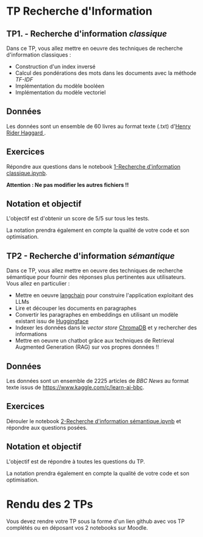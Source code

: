 # TP Recherche d'Information

## TP1. - Recherche d'information _classique_

Dans ce TP, vous allez mettre en oeuvre des techniques de recherche d'information classiques : 
- Construction d'un index inversé
- Calcul des pondérations des mots dans les documents avec la méthode _TF-IDF_
- Implémentation du modèle booléen
- Implémentation du modèle vectoriel

## Données

Les données sont un ensemble de 60 livres au format texte (.txt) d'[Henry Rider Haggard ](https://fr.wikipedia.org/wiki/Henry_Rider_Haggard).

## Exercices

Répondre aux questions dans le notebook [1-Recherche d'information classique.ipynb](./1-Recherche%20d'information%20classique.ipynb).

**Attention : Ne pas modifier les autres fichiers !!**

## Notation et objectif

L'objectif est d'obtenir un score de 5/5 sur tous les tests. 

La notation prendra également en compte la qualité de votre code et son optimisation.

## TP2 - Recherche d'information _sémantique_

Dans ce TP, vous allez mettre en oeuvre des techniques de recherche sémantique pour fournir des réponses plus pertinentes aux utilisateurs. Vous allez en particulier : 
- Mettre en oeuvre [langchain](https://www.langchain.com/) pour construire l'application exploitant des LLMs
- Lire et découper les documents en paragraphes
- Convertir les paragraphes en embeddings en utilisant un modèle existant issu de [Huggingface](https://huggingface.co/models)
- Indexer les données dans le _vector store_ [ChromaDB](https://www.trychroma.com/) et y rechercher des informations
- Mettre en oeuvre un chatbot grâce aux techniques de Retrieval Augmented Generation (RAG) sur vos propres données !!


## Données

Les données sont un ensemble de 2225 articles de _BBC News_ au format texte issus de https://www.kaggle.com/c/learn-ai-bbc.

## Exercices

Dérouler le notebook [2-Recherche d'information sémantique.ipynb](./2-Recherche%20d'information%20sémantique.ipynb) et répondre aux questions posées.


## Notation et objectif

L'objectif est de répondre à toutes les questions du TP.

La notation prendra également en compte la qualité de votre code et son optimisation.


# Rendu des 2 TPs

Vous devez rendre votre TP sous la forme d'un lien github avec vos TP complétés ou en déposant vos 2 notebooks sur Moodle.
